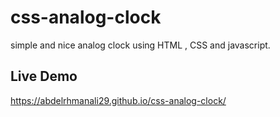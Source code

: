 # css-analog-clock
simple and nice analog clock using HTML , CSS and  javascript.

## Live Demo
https://abdelrhmanali29.github.io/css-analog-clock/
